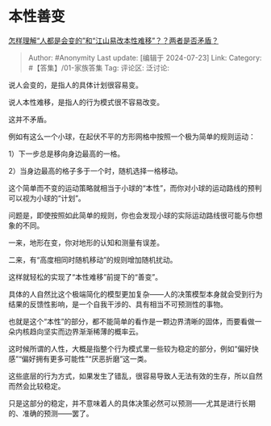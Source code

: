 # 本性善变
[怎样理解“人都是会变的”和“江山易改本性难移”？？两者是否矛盾？](https://www.zhihu.com/question/27505220/answer/3570427077)

> Author: #Anonymity
> Last update: [编辑于 2024-07-23]
> Link:
> Category: #【答集】/01-家族答集 
> Tag: 
> 评论区:
> 泛讨论:

说人会变的，是指人的具体计划很容易变。

说人本性难移，是指人的行为模式很不容易改变。

这并不矛盾。

例如有这么一个小球，在起伏不平的方形网格中按照一个极为简单的规则运动：

1）下一步总是移向身边最高的一格。

2）当身边最高的格子多于一个时，随机选择一格移动。

这个简单而不变的运动策略就相当于小球的“本性”，而你对小球的运动路线的预判可以视为小球的“计划”。

问题是，即使按照如此简单的规则，你也会发现小球的实际运动路线很可能与你想象的不同。

一来，地形在变，你对地形的认知和测量有误差。

二来，有“高度相同时随机移动”的规则增加随机扰动。

这样就轻松的实现了“本性难移”前提下的“善变”。

具体的人自然比这个极端简化的模型更加复杂——人的决策模型本身就会受到行为结果的反馈性影响，是一个自我干涉的、具有相当不可预测性的事物。

也就是这个“本性”的部分，都不能简单的看作是一颗边界清晰的固体，而要看做一朵内核趋向坚实而边界渐渐稀薄的概率云。

这时候所谓的人性，大概是指整个行为模式里一些较为稳定的部分，例如“偏好快感”“偏好拥有更多可能性”“厌恶折磨”这一类。

这些底层的行为方式，如果发生了错乱，很容易导致人无法有效的生存，所以自然而然会比较稳定。

只是这部分的稳定，并不意味着人的具体决策必然可以预测——尤其是进行长期的、准确的预测——罢了。